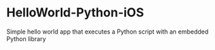 # HelloWorld-Python-iOS
Simple hello world app that executes a Python script with an embedded Python library
